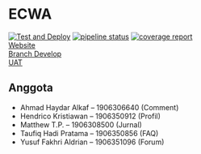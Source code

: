 # ECWA

[![Test and Deploy][actions-badge]][commits-gh]
[![pipeline status][pipeline-badge]][commits-gl]
[![coverage report][coverage-badge]][commits-gl]   
[Website][website]   
[Branch Develop][develop]   
[UAT][UAT]   
## Anggota
- Ahmad Haydar Alkaf – 1906306640 (Comment)
- Hendrico Kristiawan – 1906350912 (Profil)
- Matthew T.P. – 1906308500 (Jurnal)
- Taufiq Hadi Pratama – 1906350856 (FAQ)
- Yusuf Fakhri Aldrian – 1906351096 (Forum)



[actions-badge]: https://github.com/tk-rpl-a6/ecwa/workflows/Test%20and%20Deploy/badge.svg
[commits-gh]: https://github.com/tk-rpl-a6/ecwa/commits/master
[pipeline-badge]: https://gitlab.com/tk-rpl-a6/ecwa/badges/master/pipeline.svg
[coverage-badge]: https://gitlab.com/tk-rpl-a6/ecwa/badges/master/coverage.svg
[commits-gl]: https://gitlab.com/tk-rpl-a6/ecwa/-/commits/master
[repo-gl]: https://gitlab.com/tk-rpl-a6/ecwa
[website]: https://ecwa-a6.herokuapp.com/
[develop]: https://gitlab.com/tk-rpl-a6/ecwa/-/tree/develop
[UAT]: https://docs.google.com/spreadsheets/u/1/d/1NVHwR8PdAegGM-Ns9ANP9eClu1V_TjXN/edit#gid=229880640
